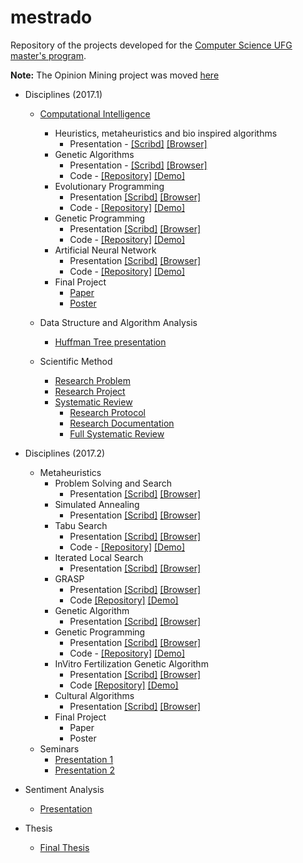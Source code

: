 # mestrado
Repository of the projects developed for the [Computer Science UFG master's program](http://www.inf.ufg.br/mestrado/).

**Note:** The Opinion Mining project was moved [here](https://github.com/airtonbjunior/opinionMining)

* Disciplines (2017.1)
  * [Computational Intelligence](https://airtonbjunior.github.io/mestrado/computational-intelligence/)
    * Heuristics, metaheuristics and bio inspired algorithms 
      * Presentation - [[Scribd]](https://pt.scribd.com/document/342446728/Heuristicas-metaheuristicas-e-algoritmos-bio-inspirados) [[Browser]](https://airtonbjunior.github.io/mestrado/computational-intelligence/heuristics-metaheuristcs/IC_1.pdf)
    * Genetic Algorithms
      * Presentation - [[Scribd]](https://pt.scribd.com/document/343821183/Algoritmos-Geneticos) [[Browser]](https://airtonbjunior.github.io/mestrado/computational-intelligence/genetic-algorithms/presentation/IC_2.pdf)
      * Code - [[Repository]](https://github.com/airtonbjunior/mestrado/tree/master/computational-intelligence/genetic-algorithms/project) [[Demo]](https://airtonbjunior.github.io/mestrado/computational-intelligence/genetic-algorithms/project/)
    * Evolutionary Programming
      * Presentation [[Scribd]](https://www.scribd.com/document/345661995/Programacao-Evolutiva) [[Browser]](https://airtonbjunior.github.io/mestrado/computational-intelligence/evolutionary-programming/presentation/IC_3.pdf)
      * Code - [[Repository]](https://github.com/airtonbjunior/mestrado/tree/master/computational-intelligence/evolutionary-programming/project) [[Demo]](https://airtonbjunior.github.io/mestrado/computational-intelligence/evolutionary-programming/project/)
    * Genetic Programming
      * Presentation [[Scribd]](https://pt.scribd.com/document/346717611/Programacao-Genetica) [[Browser]](https://airtonbjunior.github.io/mestrado/computational-intelligence/genetic-programming/presentation/IC_4.pdf)
      * Code - [[Repository]](https://github.com/airtonbjunior/mestrado/tree/master/computational-intelligence/genetic-programming/project) [[Demo]](https://airtonbjunior.github.io/mestrado/computational-intelligence/genetic-programming/project/)
    * Artificial Neural Network
      * Presentation [[Scribd]](https://pt.scribd.com/document/349050954/Redes-Neurais-Artificiais) [[Browser]](https://airtonbjunior.github.io/mestrado/computational-intelligence/neural-networks/presentation/IC_5.pdf)
      * Code - [[Repository]](https://github.com/airtonbjunior/mestrado/tree/master/computational-intelligence/neural-networks/project) [[Demo]](https://airtonbjunior.github.io/mestrado/computational-intelligence/neural-networks/project/)
     * Final Project
       * [Paper](https://airtonbjunior.github.io/mestrado/computational-intelligence/final-project/article/main.pdf)
       * [Poster](https://airtonbjunior.github.io/mestrado/computational-intelligence/final-project/poster/PosterIA.pdf)
 
  * Data Structure and Algorithm Analysis
    * [Huffman Tree presentation](https://airtonbjunior.github.io/mestrado/analysis-algorithms/presentation/huffman-tree.pdf)
  
  * Scientific Method
    * [Research Problem](https://airtonbjunior.github.io/mestrado/sentiment-analysis/articles/survey-scientific-method/problema.pdf)
    * [Research Project](https://airtonbjunior.github.io/mestrado/sentiment-analysis/articles/research-project/projeto.pdf)
    * [Systematic Review](https://github.com/airtonbjunior/mestrado/tree/master/sentiment-analysis/articles/systematic%20review)
      * [Research Protocol](https://airtonbjunior.github.io/mestrado/sentiment-analysis/articles/systematic%20review/research-protocol/protocolo.pdf)
      * [Research Documentation](https://airtonbjunior.github.io/mestrado/sentiment-analysis/articles/systematic%20review/research-documentation/docfontes.pdf)
      * [Full Systematic Review](https://airtonbjunior.github.io/mestrado/sentiment-analysis/articles/systematic%20review/systematic-review-full/main.pdf)

* Disciplines (2017.2)
  * Metaheuristics
    * Problem Solving and Search
      * Presentation [[Scribd]](https://pt.scribd.com/document/358391778/Algoritmos-de-busca-com-e-sem-informacao) [[Browser]](https://airtonbjunior.github.io/mestrado/metaheuristics/problem-solving-search/presentation/MH_1.pdf)
    * Simulated Annealing
      * Presentation [[Scribd]](https://pt.scribd.com/document/358391779/Simulated-Annealing-Tempera-Simulada) [[Browser]](https://airtonbjunior.github.io/mestrado/metaheuristics/simulated-annealing/presentation/MH_2.pdf)
    * Tabu Search
      * Presentation [[Scribd]](https://pt.scribd.com/document/358725373/Busca-Tabu) [[Browser]](https://airtonbjunior.github.io/mestrado/metaheuristics/tabu-search/presentation/MH_3.pdf)
      * Code - [[Repository]](https://github.com/airtonbjunior/mestrado/tree/master/metaheuristics/tabu-search/project) [[Demo]](https://airtonbjunior.github.io/mestrado/metaheuristics/tabu-search/project/)
    * Iterated Local Search
      * Presentation [[Scribd]](https://www.scribd.com/document/359760390/Iterated-Local-Search) [[Browser]](https://airtonbjunior.github.io/mestrado/metaheuristics/iterated-local-search/presentation/MH_4.pdf)
    * GRASP
      * Presentation [[Scribd]](https://pt.scribd.com/document/361205206/GRASP) [[Browser]](https://airtonbjunior.github.io/mestrado/metaheuristics/grasp/presentation/MH_5.pdf)
      * Code [[Repository]](https://github.com/airtonbjunior/mestrado/tree/master/metaheuristics/grasp/project) [[Demo]](https://airtonbjunior.github.io/mestrado/metaheuristics/grasp/project/)
    * Genetic Algorithm
      * Presentation [[Scribd]](https://pt.scribd.com/document/343821183/Algoritmos-Geneticos) [[Browser]](https://airtonbjunior.github.io/mestrado/metaheuristics/genetic-algorithm/presentation/MH_6.pdf)
    * Genetic Programming
      * Presentation [[Scribd]](https://pt.scribd.com/document/346717611/Programacao-Genetica) [[Browser]](https://airtonbjunior.github.io/mestrado/computational-intelligence/genetic-programming/presentation/IC_4.pdf)
      * Code - [[Repository]](https://github.com/airtonbjunior/mestrado/tree/master/computational-intelligence/genetic-programming/project) [[Demo]](https://airtonbjunior.github.io/mestrado/computational-intelligence/genetic-programming/project/)
    * InVitro Fertilization Genetic Algorithm
      * Presentation [[Scribd]](https://www.scribd.com/document/368445941/InVitro-Fertilization-Genetic-Algorithm) [[Browser]](https://airtonbjunior.github.io/mestrado/metaheuristics/invitro-fga/presentation/MH_8.pdf)
      * Code [[Repository]](https://github.com/airtonbjunior/mestrado/tree/master/metaheuristics/invitro-fga/project) [[Demo]](https://airtonbjunior.github.io/mestrado/metaheuristics/invitro-fga/project/)
    * Cultural Algorithms 
      * Presentation [[Scribd]](https://www.scribd.com/document/368445548/Algoritmos-Culturais) [[Browser]](https://airtonbjunior.github.io/mestrado/metaheuristics/cultural-algorithm/presentation/MH_10.pdf)
    * Final Project
      * Paper
      * Poster
  * Seminars
    * [Presentation 1](https://airtonbjunior.github.io/mestrado/seminars/presentations/1/SeminariosAirton.pdf)
    * [Presentation 2](https://airtonbjunior.github.io/mestrado/seminars/presentations/2/Presentation2AirtonV1.pdf)
  
* Sentiment Analysis
  * [Presentation](https://airtonbjunior.github.io/mestrado/sentiment-analysis/presentation/project-presentation.pdf)
  
* Thesis
  * [Final Thesis](https://repositorio.bc.ufg.br/tede/bitstream/tede/9211/5/Disserta%C3%A7%C3%A3o%20-%20Airton%20Bordin%20Junior%20-%202018.pdf)

